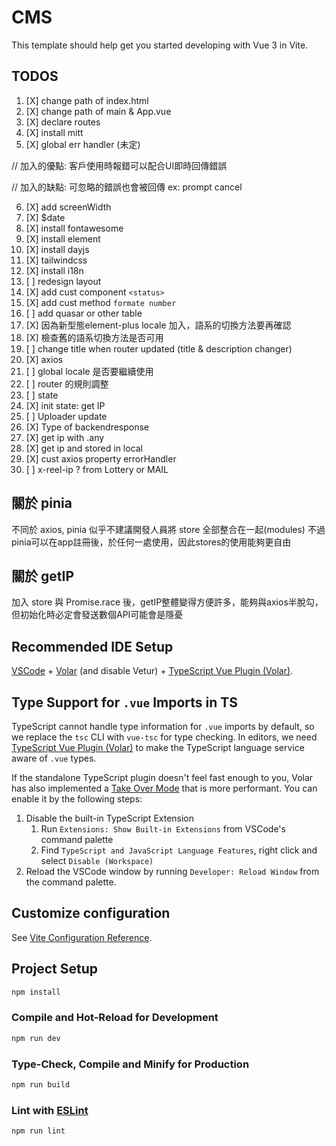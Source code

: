 # CMS

This template should help get you started developing with Vue 3 in Vite.

## TODOS

1. [X] change path of index.html
2. [X] change path of main & App.vue
3. [X] declare routes
4. [X] install mitt
5. [X] global err handler (未定)

// 加入的優點: 客戶使用時報錯可以配合UI即時回傳錯誤

// 加入的缺點: 可忽略的錯誤也會被回傳 ex: prompt cancel

6. [X] add screenWidth
7. [X] $date
8. [X] install fontawesome
9. [X] install element
1. [X] install dayjs
1. [X] tailwindcss
1. [X] install i18n
1. [ ] redesign layout
1. [X] add cust component `<status>`
1. [X] add cust method `formate number`
1. [ ] add quasar or other table
1. [X] 因為新型態element-plus locale 加入，語系的切換方法要再確認
1. [X] 檢查舊的語系切換方法是否可用
1. [ ] change title when router updated (title & description changer)
2. [X] axios
2. [ ] global locale 是否要繼續使用
2. [ ] router 的規則調整
2. [ ] state
2. [X] init state: get IP
2. [ ] Uploader update
2. [X] Type of backendresponse
2. [X] get ip with .any
2. [X] get ip and stored in local
2. [X] cust axios property errorHandler
3. [ ] x-reel-ip ? from Lottery or MAIL

## 關於 pinia

不同於 axios, pinia 似乎不建議開發人員將 store 全部整合在一起(modules)
不過pinia可以在app註冊後，於任何一處使用，因此stores的使用能夠更自由

## 關於 getIP

加入 store 與 Promise.race 後，getIP整體變得方便許多，能夠與axios半脫勾，但初始化時必定會發送數個API可能會是隱憂

## Recommended IDE Setup

[VSCode](https://code.visualstudio.com/) + [Volar](https://marketplace.visualstudio.com/items?itemName=Vue.volar) (and disable Vetur) + [TypeScript Vue Plugin (Volar)](https://marketplace.visualstudio.com/items?itemName=Vue.vscode-typescript-vue-plugin).

## Type Support for `.vue` Imports in TS

TypeScript cannot handle type information for `.vue` imports by default, so we replace the `tsc` CLI with `vue-tsc` for type checking. In editors, we need [TypeScript Vue Plugin (Volar)](https://marketplace.visualstudio.com/items?itemName=Vue.vscode-typescript-vue-plugin) to make the TypeScript language service aware of `.vue` types.

If the standalone TypeScript plugin doesn't feel fast enough to you, Volar has also implemented a [Take Over Mode](https://github.com/johnsoncodehk/volar/discussions/471#discussioncomment-1361669) that is more performant. You can enable it by the following steps:

1. Disable the built-in TypeScript Extension
   1) Run `Extensions: Show Built-in Extensions` from VSCode's command palette
   2) Find `TypeScript and JavaScript Language Features`, right click and select `Disable (Workspace)`
2. Reload the VSCode window by running `Developer: Reload Window` from the command palette.

## Customize configuration

See [Vite Configuration Reference](https://vitejs.dev/config/).

## Project Setup

```sh
npm install
```

### Compile and Hot-Reload for Development

```sh
npm run dev
```

### Type-Check, Compile and Minify for Production

```sh
npm run build
```

### Lint with [ESLint](https://eslint.org/)

```sh
npm run lint
```
